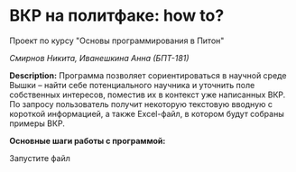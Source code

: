 # ВКР на политфаке: how to? 

Проект по курсу "Основы программирования в Питон"

*Смирнов Никита, Иванешкина Анна (БПТ-181)*

**Description:**
Программа позволяет сориентироваться в научной среде Вышки – найти себе потенциального научника и уточнить поле собственных интересов, поместив их в контекст уже написанных ВКР. По запросу пользователь получит некоторую текстовую вводную с короткой информацией, а также Excel-файл, в котором будут собраны примеры ВКР. 

**Основные шаги работы с программой:**

Запустите файл 

